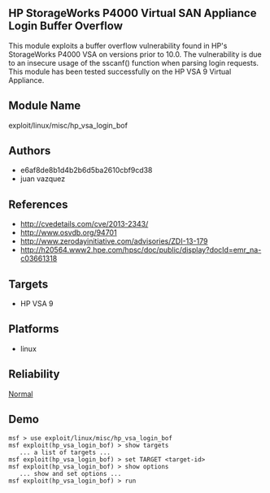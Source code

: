 ## HP StorageWorks P4000 Virtual SAN Appliance Login Buffer Overflow

This module exploits a buffer overflow vulnerability found 
in HP's StorageWorks P4000 VSA on versions prior to 10.0. 
The vulnerability is due to an insecure usage of the 
sscanf() function when parsing login requests. This module 
has been tested successfully on the HP VSA 9 Virtual 
Appliance.


## Module Name
exploit/linux/misc/hp_vsa_login_bof

## Authors
* e6af8de8b1d4b2b6d5ba2610cbf9cd38
* juan vazquez


## References
* http://cvedetails.com/cve/2013-2343/
* http://www.osvdb.org/94701
* http://www.zerodayinitiative.com/advisories/ZDI-13-179
* http://h20564.www2.hpe.com/hpsc/doc/public/display?docId=emr_na-c03661318



## Targets
* HP VSA 9


## Platforms
* linux

## Reliability
[Normal](https://github.com/rapid7/metasploit-framework/wiki/Exploit-Ranking)

## Demo

```
msf > use exploit/linux/misc/hp_vsa_login_bof
msf exploit(hp_vsa_login_bof) > show targets
   ... a list of targets ...
msf exploit(hp_vsa_login_bof) > set TARGET <target-id>
msf exploit(hp_vsa_login_bof) > show options
   ... show and set options ...
msf exploit(hp_vsa_login_bof) > run
```
    
    